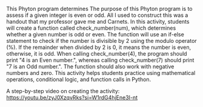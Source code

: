 This Phyton program determines The purpose of this Phyton program is to assess if a given integer is even or odd.  All I used to construct this was a handout that my professor gave me and Carnets. In this activity, students will create a function called check_number(num), which determines whether a given number is odd or even. The function will use an if-else statement to check if the number is divisible by 2 using the modulo operator (%). If the remainder when divided by 2 is 0, it means the number is even, otherwise, it is odd. When calling check_number(4), the program should print "4 is an Even number.", whereas calling check_number(7) should print "7 is an Odd number.". The function should also work with negative numbers and zero. This activity helps students practice using mathematical operations, conditional logic, and function calls in Python.

A step-by-step video on creating the activity: https://youtu.be/zyJ0XzqvRks?si=W1rdG4hjEne3I-nt
